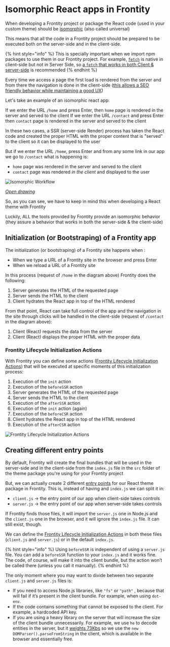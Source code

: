 # Isomorphic React apps in Frontity

When developing a Frontity project or package the React code (used in your custom theme) should be [isomorphic](https://www.smashingmagazine.com/2015/04/react-to-the-future-with-isomorphic-apps/) (also called universal) 

This means that all the code in a Frontity project should be prepared to be executed both on the server-side and in the client-side.

{% hint style="info" %}
This is specially important when we import npm packages to use them in our Frontity project. For example, [`fetch`](https://developer.mozilla.org/en-US/docs/Web/API/Fetch_API/Using_Fetch) is native in client-side but not in Server Side, so [a `fetch` that works in both Client & server-side](https://api.frontity.org/frontity-packages/core-package/frontity#fetch) is recommended
{% endhint %}

Every time we access a page the first load is rendered from the server and from there the navigation is done in the client-side ([this allows a SEO friendly behavior while maintaining a good UX](https://medium.com/capital-one-tech/why-everyone-is-talking-about-isomorphic-universal-javascript-and-why-it-matters-38c07c87905))

Let's take an example of an isomorphic react app:

If we enter the URL `/home` and press Enter, then `home` page is rendered in the server and served to the client
If we enter the URL `/contact` and press Enter then `contact` page is rendered in the server and served to the client

In these two cases, a SSR (server-side Render) process has taken the React code and created the proper HTML with the proper content that is "served" to the client so it can be displayed to the user

But if we enter the URL `/home`, press Enter and from any some link in our app we go to `/contact` what is happening is:
-  `home` page was rendered in the server and served to the client
-  `contact` page was rendered *in the client* and displayed to the user

![Isomorphic Workflow](https://frontity.org/wp-content/uploads/2021/06/frontity-react-isomorphic-apps-2.png) 

*[Open drawing](https://excalidraw.com/#json=4939822133149696,WM4aYk6GSv47pncKIs365Q)*

So, as you can see, we have to keep in mind this when developing a React theme with Frontity

Luckily, ALL the tools provided by Frontity provide an isomorphic behavior (they assure a behavior that works in both the server-side & the client-side)

## Initialization (or Bootstraping) of a Frontity app

The initialization (or bootstraping) of a Frontity site happens when :

- When we type a URL of a Frontity site in the browser and press Enter 
- When we reload a URL of a Frontity site

In this process (request of `/home` in the diagram above) Frontity does the following:

1. Server generates the HTML of the requested page
1. Server sends the HTML to the client
1. Client hydrates the React app in top of the HTML rendered

From that point, React can take full control of the app and the navigation in the site through clicks will be handled in the client-side (request of `/contact` in the diagram above):

1. Client (React) requests the data from the server 
1. Client (React) displays the proper HTML with the proper data

### Frontity Lifecycle Initialization Actions

With Frontity you can define some actions ([Frontity Lifecycle Initialization Actions](https://docs.frontity.org/learning-frontity/actions#frontity-lifecycle-initialization-actions)) that will be executed at specific moments of this initialization process:

1. Execution of the `init` action
1. Execution of the `beforeSSR` action
1. Server generates the HTML of the requested page
1. Server sends the HTML to the client
1. Execution of the `afterSSR` action
1. Execution of the `init` action (again)
1. Execution of the `beforeCSR` action
1. Client hydrates the React app in top of the HTML rendered
1. Execution of the `afterCSR` action

![Frontity Lifecycle Initialization Actions](https://frontity.org/wp-content/uploads/2021/04/actions-triggered-by-frontity.png)

## Creating different entry points

By default, Frontity will create the final bundles that will be used in the server-side and in the client-side from the `index.js` file in the `src` folder of the theme package you're using for your Frontity project

But, we can actually create 2 different [entry points](https://docs.frontity.org/learning-frontity/packages#entry-points) for our React theme package in Frontity. This is, instead of having and `index.js` we can split it in:
- `client.js` → the entry point of our app when client-side takes controls
- `server.js` → the entry point of our app when server-side takes controls

If Frontity finds those files, it will import the `server.js` one in Node.js and the `client.js` one in the browser, and it will ignore the `index.js` file. It can still exist, though.

We can define the [Frontity Lifecycle Initialization Actions](https://docs.frontity.org/learning-frontity/actions#frontity-lifecycle-initialization-actions) in both these files (`client.js` and `server.js`) or in the default `index.js`. 

{% hint style="info" %}
Using  `beforeSSR`  is independent of using a  `server.js`  file. You can add a  `beforeSSR`  function to your  `index.js`  and it works fine. The code, of course, will make it into the client bundle, but the action won’t be called there (unless you call it manually).
{% endhint %}

The only moment where you may want to divide between two separate  `client.js`  and  `server.js`  files is:

* If you need to access Node.js libraries, like  `"fs"`  or  `"path"` , because that will fail if it’s present in the client bundle. For example, when using `dot-env`.
* If the code contains something that cannot be exposed to the client. For example, a hardcoded API key.
* If you are using a heavy library on the server that will increase the size of the client bundle unnecessarily. For example, we use  `he`  to decode entities in the server, but it [weights 73Kbs](https://bundlephobia.com/result?p=he@1.2.0) so we use the  `new DOMParser().parseFromString`  in the client, which is available in the browser and essentially free.
